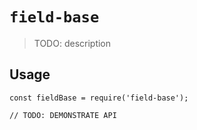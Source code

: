 # `field-base`

> TODO: description

## Usage

```
const fieldBase = require('field-base');

// TODO: DEMONSTRATE API
```
